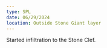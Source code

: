 ```yaml
---
type: SPL
date: 06/29/2024
location: Outside Stone Giant layer
---
```


Started infiltration to the Stone Clef.

